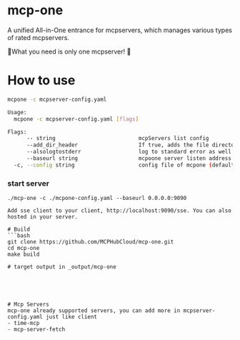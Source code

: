 # mcp-one
A unified All-in-One entrance for mcpservers, which manages various types of rated mcpservers.

🤔What you need is only one mcpserver! 🎉

# How to use
```bash
mcpone -c mcpserver-config.yaml

Usage:
  mcpone -c mcpserver-config.yaml [flags]

Flags:
      -- string                          mcpServers list config
      --add_dir_header                   If true, adds the file directory to the header of the log messages
      --alsologtostderr                  log to standard error as well as files (no effect when -logtostderr=true)
      --baseurl string                   mcpoone server listen address
  -c, --config string                    config file of mcpone (default "mcpone-config.yaml")
```

### start server
`./mcp-one -c ./mcpone-config.yaml --baseurl 0.0.0.0:9090 `
```
Add sse client to your client, http://localhost:9090/sse. You can also hosted in your server.

# Build
```bash
git clone https://github.com/MCPHubCloud/mcp-one.git
cd mcp-one
make build

# target output in _output/mcp-one





# Mcp Servers
mcp-one already supported servers, you can add more in mcpserver-config.yaml just like client
- time-mcp
- mcp-server-fetch
